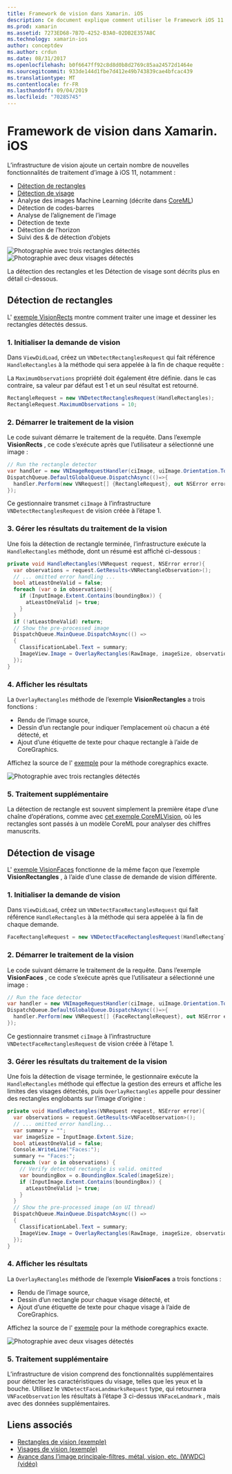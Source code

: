 ```yaml
---
title: Framework de vision dans Xamarin. iOS
description: Ce document explique comment utiliser le Framework iOS 11 vision dans Xamarin. iOS. Plus précisément, il aborde la détection des rectangles et la détection des visages.
ms.prod: xamarin
ms.assetid: 7273ED68-7B7D-4252-B3A0-02DB2E357A8C
ms.technology: xamarin-ios
author: conceptdev
ms.author: crdun
ms.date: 08/31/2017
ms.openlocfilehash: b0f6647ff92c8d8d0b8d2769c85aa24572d1464e
ms.sourcegitcommit: 933de144d1fbe7d412e49b743839cae4bfcac439
ms.translationtype: MT
ms.contentlocale: fr-FR
ms.lasthandoff: 09/04/2019
ms.locfileid: "70285745"
---
```

# <a name="vision-framework-in-xamarinios"></a>Framework de vision dans Xamarin. iOS

L’infrastructure de vision ajoute un certain nombre de nouvelles fonctionnalités de traitement d’image à iOS 11, notamment :

- [Détection de rectangles](#rectangles)
- [Détection de visage](#faces)
- Analyse des images Machine Learning (décrite dans [CoreML](~/ios/platform/introduction-to-ios11/coreml.md))
- Détection de codes-barres
- Analyse de l’alignement de l’image
- Détection de texte
- Détection de l’horizon
- Suivi des & de détection d’objets

![Photographie avec trois rectangles détectés](vision-images/found-rectangles-tiny.png) ![Photographie avec deux visages détectés](vision-images/xamarin-home-faces-tiny.png)

La détection des rectangles et les Détection de visage sont décrits plus en détail ci-dessous.

<a name="rectangles" />

## <a name="rectangle-detection"></a>Détection de rectangles

L' [exemple VisionRects](https://docs.microsoft.com/samples/xamarin/ios-samples/ios11-visionrectangles) montre comment traiter une image et dessiner les rectangles détectés dessus.

### <a name="1-initialize-the-vision-request"></a>1. Initialiser la demande de vision

Dans `ViewDidLoad`, créez un `VNDetectRectanglesRequest` qui fait référence `HandleRectangles` à la méthode qui sera appelée à la fin de chaque requête :

La `MaximumObservations` propriété doit également être définie. dans le cas contraire, sa valeur par défaut est 1 et un seul résultat est retourné.

```csharp
RectangleRequest = new VNDetectRectanglesRequest(HandleRectangles);
RectangleRequest.MaximumObservations = 10;
```

### <a name="2-start-the-vision-processing"></a>2. Démarrer le traitement de la vision

Le code suivant démarre le traitement de la requête. Dans l’exemple **VisionRects** , ce code s’exécute après que l’utilisateur a sélectionné une image :

```csharp
// Run the rectangle detector
var handler = new VNImageRequestHandler(ciImage, uiImage.Orientation.ToCGImagePropertyOrientation(), new VNImageOptions());
DispatchQueue.DefaultGlobalQueue.DispatchAsync(()=>{
  handler.Perform(new VNRequest[] {RectangleRequest}, out NSError error);
});
```

Ce gestionnaire transmet `ciImage` à l’infrastructure `VNDetectRectanglesRequest` de vision créée à l’étape 1.

### <a name="3-handle-the-results-of-vision-processing"></a>3. Gérer les résultats du traitement de la vision

Une fois la détection de rectangle terminée, l’infrastructure exécute la `HandleRectangles` méthode, dont un résumé est affiché ci-dessous :

```csharp
private void HandleRectangles(VNRequest request, NSError error){
  var observations = request.GetResults<VNRectangleObservation>();
  // ... omitted error handling ...
  bool atLeastOneValid = false;
  foreach (var o in observations){
    if (InputImage.Extent.Contains(boundingBox)) {
      atLeastOneValid |= true;
    }
  }
  if (!atLeastOneValid) return;
  // Show the pre-processed image
  DispatchQueue.MainQueue.DispatchAsync(() =>
  {
    ClassificationLabel.Text = summary;
    ImageView.Image = OverlayRectangles(RawImage, imageSize, observations);
  });
}
```

### <a name="4-display-the-results"></a>4. Afficher les résultats

La `OverlayRectangles` méthode de l’exemple **VisionRectangles** a trois fonctions :

- Rendu de l’image source,
- Dessin d’un rectangle pour indiquer l’emplacement où chacun a été détecté, et
- Ajout d’une étiquette de texte pour chaque rectangle à l’aide de CoreGraphics.

Affichez la source de l' [exemple](https://docs.microsoft.com/samples/xamarin/ios-samples/ios11-visionrectangles) pour la méthode coregraphics exacte.

![Photographie avec trois rectangles détectés](vision-images/found-rectangles-phone-sml.png)

### <a name="5-further-processing"></a>5. Traitement supplémentaire

La détection de rectangle est souvent simplement la première étape d’une chaîne d’opérations, comme avec [cet exemple CoreMLVision](~/ios/platform/introduction-to-ios11/coreml.md#coremlvision), où les rectangles sont passés à un modèle CoreML pour analyser des chiffres manuscrits.


<a name="faces" />

## <a name="face-detection"></a>Détection de visage

L' [exemple VisionFaces](https://docs.microsoft.com/samples/xamarin/ios-samples/ios11-visionfaces) fonctionne de la même façon que l’exemple **VisionRectangles** , à l’aide d’une classe de demande de vision différente.

### <a name="1-initialize-the-vision-request"></a>1. Initialiser la demande de vision

Dans `ViewDidLoad`, créez un `VNDetectFaceRectanglesRequest` qui fait référence `HandleRectangles` à la méthode qui sera appelée à la fin de chaque demande.

```csharp
FaceRectangleRequest = new VNDetectFaceRectanglesRequest(HandleRectangles);
```

### <a name="2-start-the-vision-processing"></a>2. Démarrer le traitement de la vision

Le code suivant démarre le traitement de la requête. Dans l’exemple **VisionFaces** , ce code s’exécute après que l’utilisateur a sélectionné une image :

```csharp
// Run the face detector
var handler = new VNImageRequestHandler(ciImage, uiImage.Orientation.ToCGImagePropertyOrientation(), new VNImageOptions());
DispatchQueue.DefaultGlobalQueue.DispatchAsync(()=>{
  handler.Perform(new VNRequest[] {FaceRectangleRequest}, out NSError error);
});
```

Ce gestionnaire transmet `ciImage` à l’infrastructure `VNDetectFaceRectanglesRequest` de vision créée à l’étape 1.

### <a name="3-handle-the-results-of-vision-processing"></a>3. Gérer les résultats du traitement de la vision

Une fois la détection de visage terminée, le gestionnaire exécute la `HandleRectangles` méthode qui effectue la gestion des erreurs et affiche les limites des visages détectés, puis `OverlayRectangles` appelle pour dessiner des rectangles englobants sur l’image d’origine :

```csharp
private void HandleRectangles(VNRequest request, NSError error){
  var observations = request.GetResults<VNFaceObservation>();
  // ... omitted error handling...
  var summary = "";
  var imageSize = InputImage.Extent.Size;
  bool atLeastOneValid = false;
  Console.WriteLine("Faces:");
  summary += "Faces:";
  foreach (var o in observations) {
    // Verify detected rectangle is valid. omitted
    var boundingBox = o.BoundingBox.Scaled(imageSize);
    if (InputImage.Extent.Contains(boundingBox)) {
      atLeastOneValid |= true;
    }
  }
  // Show the pre-processed image (on UI thread)
  DispatchQueue.MainQueue.DispatchAsync(() =>
  {
    ClassificationLabel.Text = summary;
    ImageView.Image = OverlayRectangles(RawImage, imageSize, observations);
  });
}
```

### <a name="4-display-the-results"></a>4. Afficher les résultats

La `OverlayRectangles` méthode de l’exemple **VisionFaces** a trois fonctions :

- Rendu de l’image source,
- Dessin d’un rectangle pour chaque visage détecté, et
- Ajout d’une étiquette de texte pour chaque visage à l’aide de CoreGraphics.

Affichez la source de l' [exemple](https://docs.microsoft.com/samples/xamarin/ios-samples/ios11-visionfaces) pour la méthode coregraphics exacte.

![Photographie avec deux visages détectés](vision-images/found-faces-phone-sml.png)

### <a name="5-further-processing"></a>5. Traitement supplémentaire

L’infrastructure de vision comprend des fonctionnalités supplémentaires pour détecter les caractéristiques du visage, telles que les yeux et la bouche. Utilisez le `VNDetectFaceLandmarksRequest` type, qui retournera `VNFaceObservation` les résultats à l’étape 3 ci-dessus `VNFaceLandmark` , mais avec des données supplémentaires.


## <a name="related-links"></a>Liens associés

- [Rectangles de vision (exemple)](https://docs.microsoft.com/samples/xamarin/ios-samples/ios11-visionrectangles)
- [Visages de vision (exemple)](https://docs.microsoft.com/samples/xamarin/ios-samples/ios11-visionfaces)
- [Avance dans l’image principale-filtres, métal, vision, etc. (WWDC) (vidéo)](https://developer.apple.com/videos/play/wwdc2017/510/)
